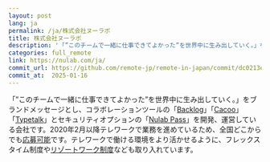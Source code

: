 ```yaml
---
layout: post
lang: ja
permalink: /ja/株式会社ヌーラボ
title: 株式会社ヌーラボ
description: '「”このチームで一緒に仕事できてよかった”を世界中に生み出していく。」をブランドメッセージとし、コラボレーションツールの「Backlog」「Cacoo」「Typetalk」とセキュリティオプションの「Nulab Pass」を開発、運営している会社です。2020年2月以降テレワークで業務を進めているため、全国どこからでも応募可能です。テレワークで働ける環境をより活かせるように、フレックスタイム制度やリゾートワーク制度なども取り入れています。'
categories: full_remote
link: https://nulab.com/ja/
commit_url: https://github.com/remote-jp/remote-in-japan/commit/dc0213e5d3bf547e1dd7b4da3b612a689016ef3e
commit_at:  2025-01-16
---
```


<p>「”このチームで一緒に仕事できてよかった”を世界中に生み出していく。」をブランドメッセージとし、コラボレーションツールの「<a href="https://backlog.com/ja/">Backlog</a>」「<a href="https://cacoo.com/ja/">Cacoo</a>」「<a href="https://www.typetalk.com/ja/">Typetalk</a>」とセキュリティオプションの「<a href="https://nulab.com/ja/nulabpass/">Nulab Pass</a>」を開発、運営している会社です。2020年2月以降テレワークで業務を進めているため、全国どこからでも<a href="https://nulab.com/ja/about/careers/">応募可能</a>です。テレワークで働ける環境をより活かせるように、フレックスタイム制度や<a href="https://www.itmedia.co.jp/business/articles/1909/30/news004.html">リゾートワーク制度</a>なども取り入れています。</p>
